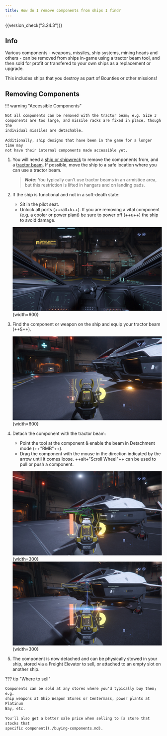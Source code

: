 ```yaml
---
title: How do I remove components from ships I find?
---
```


{{version_check("3.24.3")}}

## Info

Various components - weapons, missiles, ship systems, mining heads and others -
can be removed from ships in-game using a tractor beam tool, and then sold for
profit or transfered to your own ships as a replacement or upgrade.

This includes ships that you destroy as part of Bounties or other missions!

## Removing Components

!!! warning "Accessible Components"

    Not all components can be removed with the tractor beam; e.g. Size 3
    components are too large, and missile racks are fixed in place, though the
    individual missiles are detachable.

    Additionally, ship designs that have been in the game for a longer time may
    not have their internal components made accessible yet.

1. You will need a
[ship or shipwreck](../../careers/industrial/salvage/find-ships.md) to remove
the components from, and a [tractor beam](../../fps/equipment/tractor-beam.md).
If possible, move the ship to a safe location where you can use a tractor beam.

    > ***Note:*** You typically can't use tractor beams in an armistice area,
    but this restriction is lifted in hangars and on landing pads.

2. If the ship is functional and not in a soft-death state:
    - Sit in the pilot seat.
    - Unlock all ports (++ralt+k++). If you are removing a vital component (e.g.
    a cooler or power plant) be sure to power off (++u++) the ship to avoid
    damage.

    ![Ship Ports Unlocked](./images/salvage-ports-unlocked.jpg){width=600}

3. Find the component or weapon on the ship and equip your tractor beam (++5++).

    ![Tractor Beam - Detach Mode](
        ./images/salvage-tractor-detach.jpg){width=600}

4. Detach the component with the tractor beam:
    - Point the tool at the component & enable the beam in Detachment mode
    (++"RMB"++).
    - Drag the component with the mouse in the direction indicated by the arrow
    until it comes loose. ++alt+"Scroll Wheel"++ can be used to pull or
    push a component.

    ![Component Highlighted](
        ./images/salvage-component-highlight.jpg){width=300}
    ![Component Detaching](./images/salvage-component-detach.jpg){width=300}

5. The component is now detached and can be physically stowed in your ship,
stored via a Freight Elevator to sell, or attached to an empty slot on another
ship.

??? tip "Where to sell"

    Components can be sold at any stores where you'd typically buy them; e.g.
    ship weapons at Ship Weapon Stores or Centermass, power plants at Platinum
    Bay, etc.

    You'll also get a better sale price when selling to [a store that stocks that
    specific component](./buying-components.md).
